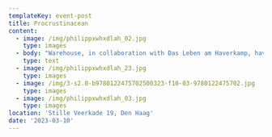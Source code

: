```yaml
---
templateKey: event-post
title: Procrustinacean
content:
  - image: /img/philippxwhxdlah_02.jpg
    type: images
  - body: "Warehouse, in collaboration with Das Leben am Haverkamp, have invited Philipp Schueller to expand his exploration into the symbiotic relationship between humans and nature. With these explorations, that often take the shape of visual narratives and fashion, Schueller aspires to forge greater empathy with nature and its creatures. \r\n\nIn the work Procrustinacean, Schueller draws parallels between fashion’s compulsive drive toward the new and a profound evolutionary urge. He compares humans shedding garments to other lifeforms that shed their skin or modify their appearance. In doing so, he speculates about future “fashion species” and how clothing could shapeshift once it leaves the human body. He also shares his specific fascination for the horseshoe-crab, an animal whose blue blood, that holds an important virus detector, is harvested by the pharmaceutical industry. Our reliance on this animal can determine the decline of this species, or that of our own.\r\n\nIn the exhibition, that includes objects, performance, participation and conversation, Schueller invites the audience to internalize the story of this animal and to see the interdependence between us.\r\n\nWarehouse, in collaboration with Das Leben am Haverkamp, supports Schueller’s work by creating access to new materials and techniques as well as contextualization of the work through conversations. Together with Suzanne Bernhardt, Schueller developed a potion, a ‘liquid of life’ that visitors can consume in the exhibition."
    type: text
  - image: /img/philippxwhxdlah_23.jpg
    type: images
  - image: /img/3-s2.0-b9780122475702500323-f10-03-9780122475702.jpg
    type: images
  - image: /img/philippxwhxdlah_03.jpg
    type: images
location: 'Stille Veerkade 19, Den Haag'
date: '2023-03-10'
---
```



